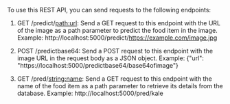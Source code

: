 To use this REST API, you can send requests to the following endpoints:

1. GET /predict/<path:url>: Send a GET request to this endpoint with the URL of the image as a path parameter to predict the food item in the image. Example: http://localhost:5000/predict/https://example.com/image.jpg

2. POST /predictbase64: Send a POST request to this endpoint with the image URL in the request body as a JSON object. Example: {"url": "https://localhost:5000/predictbase64/base64ofimage"}

3. GET /pred/<string:name>: Send a GET request to this endpoint with the name of the food item as a path parameter to retrieve its details from the database. Example: http://localhost:5000/pred/kale

